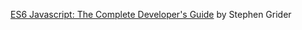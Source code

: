 [ES6 Javascript: The Complete Developer's Guide](https://www.udemy.com/javascript-es6-tutorial/) by Stephen Grider
